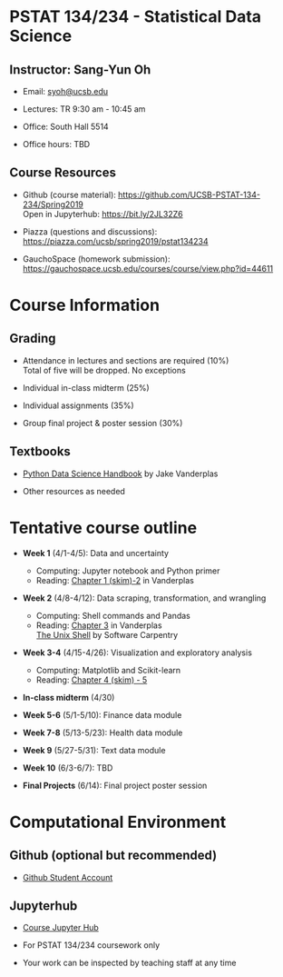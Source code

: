 # PSTAT 134/234 - Statistical Data Science

## Instructor: Sang-Yun Oh

- Email: [syoh@ucsb.edu](mailto:syoh@ucsb.edu)

- Lectures: TR 9:30 am - 10:45 am

- Office: South Hall 5514

- Office hours: TBD


## Course Resources

- Github (course material): https://github.com/UCSB-PSTAT-134-234/Spring2019  
    Open in Jupyterhub: https://bit.ly/2JL32Z6

- Piazza (questions and discussions): https://piazza.com/ucsb/spring2019/pstat134234

- GauchoSpace (homework submission): https://gauchospace.ucsb.edu/courses/course/view.php?id=44611


# Course Information 

## Grading

* Attendance in lectures and sections are required (10%)  
    Total of five will be dropped. No exceptions

* Individual in-class midterm (25%)

* Individual assignments (35%)

* Group final project & poster session (30%)


## Textbooks

- [Python Data Science Handbook](https://jakevdp.github.io/PythonDataScienceHandbook/) by Jake Vanderplas

- Other resources as needed


# Tentative course outline

* **Week 1** (4/1-4/5): Data and uncertainty   
    - Computing: Jupyter notebook and Python primer
    - Reading: [Chapter 1 (skim)-2](https://jakevdp.github.io/PythonDataScienceHandbook/index.html#1.-IPython:-Beyond-Normal-Python) in Vanderplas
    
* **Week 2** (4/8-4/12): Data scraping, transformation, and wrangling
    - Computing: Shell commands and Pandas
    - Reading: [Chapter 3](https://jakevdp.github.io/PythonDataScienceHandbook/index.html#3.-Data-Manipulation-with-Pandas) in Vanderplas  
        [The Unix Shell](http://swcarpentry.github.io/shell-novice/) by Software Carpentry  
        
* **Week 3-4** (4/15-4/26): Visualization and exploratory analysis
    - Computing: Matplotlib and Scikit-learn
    - Reading: [Chapter 4 (skim) - 5](https://jakevdp.github.io/PythonDataScienceHandbook/index.html#4.-Visualization-with-Matplotlib)

* **In-class midterm** (4/30)

* **Week 5-6** (5/1-5/10): Finance data module

* **Week 7-8** (5/13-5/23): Health data module
               
* **Week 9** (5/27-5/31): Text data module

* **Week 10** (6/3-6/7): TBD

* **Final Projects** (6/14): Final project poster session

# Computational Environment

## Github (optional but recommended)

* [Github Student Account](https://education.github.com/pack)


## Jupyterhub

* [Course Jupyter Hub](https://pstat134.lsit.ucsb.edu)

* For PSTAT 134/234 coursework only

* Your work can be inspected by teaching staff at any time

